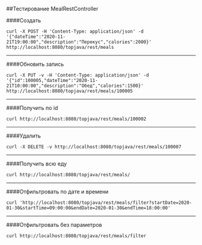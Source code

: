 ##Тестирование MealRestController

####Создать
```shell script
curl -X POST -H 'Content-Type: application/json' -d '{"dateTime":"2020-11-21T19:00:00","description":"Перекус","calories":2000}' http://localhost:8080/topjava/rest/meals
```
---
####Обновить запись
```shell script
curl -X PUT -v -H 'Content-Type: application/json' -d '{"id":100005,"dateTime":"2020-11-21T10:00:00","description":"Обед","calories":1500}' http://localhost:8080/topjava/rest/meals/100005
```
---
####Получить по id
```shell script
curl http://localhost:8080/topjava/rest/meals/100002
```
---
####Удалить
```shell script
curl -X DELETE -v http://localhost:8080/topjava/rest/meals/100007
```
---
####Получить всю еду
```shell script
curl http://localhost:8080/topjava/rest/meals/
```
---
####Отфильтровать по дате и времени
```shell script
curl 'http://localhost:8080/topjava/rest/meals/filter?startDate=2020-01-30&startTime=09:00:00&endDate=2020-01-30&endTime=18:00:00'
```
---
####Отфильтровать без параметров
```shell script
curl http://localhost:8080/topjava/rest/meals/filter
```
